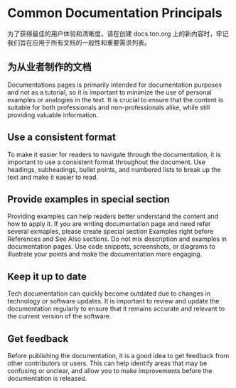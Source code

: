 # Common Documentation Principals

为了获得最佳的用户体验和清晰度，请在创建 docs.ton.org 上的新内容时，牢记我们旨在应用于所有文档的一般性和重要需求列表。

## 为从业者制作的文档

Documentations pages is primarily intended for documentation purposes and not as a tutorial, so it is important to minimize the use of personal examples or analogies in the text. It is crucial to ensure that the content is suitable for both professionals and non-professionals alike, while still providing valuable information.

## Use a consistent format

To make it easier for readers to navigate through the documentation, it is important to use a consistent format throughout the document. Use headings, subheadings, bullet points, and numbered lists to break up the text and make it easier to read.

## Provide examples in special section

Providing examples can help readers better understand the content and how to apply it. If you are writing documentation page and need refer several exmaples, please create special section Examples right before References and See Also sections. Do not mix description and examples in documentation pages.
Use code snippets, screenshots, or diagrams to illustrate your points and make the documentation more engaging.

## Keep it up to date

Tech documentation can quickly become outdated due to changes in technology or software updates. It is important to review and update the documentation regularly to ensure that it remains accurate and relevant to the current version of the software.

## Get feedback

Before publishing the documentation, it is a good idea to get feedback from other contributors or users. This can help identify areas that may be confusing or unclear, and allow you to make improvements before the documentation is released.
